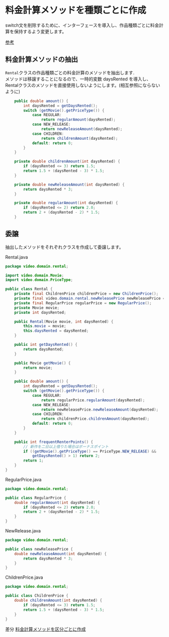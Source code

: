 # 料金計算メソッドを種類ごとに作成

switch文を削除するために、インターフェースを導入し、作品種類ごとに料金計算を保持するよう変更します。

[参考](https://pleiades.io/help/idea/replace-conditional-logic-with-strategy-pattern.html)

## 料金計算メソッドの抽出
`Rental`クラスの作品種類ごとの料金計算のメソッドを抽出します.  
メソッドは移譲することになるので、一時的変数 daysRented を導入し、Rentalクラスのメソッドを直接使用しないようにします。(相互参照にならないように)

```java
    public double amount() {
        int daysRented = getDaysRented();
        switch (getMovie().getPriceType()) {
            case REGULAR:
                return regularAmount(daysRented);
            case NEW_RELEASE:
                return newReleaseAmount(daysRented);
            case CHILDREN:
                return childrenAmount(daysRented);
            default: return 0;
        }
    }

    private double childrenAmount(int daysRented) {
        if (daysRented <= 3) return 1.5;
        return 1.5 + (daysRented - 3) * 1.5;
    }

    private double newReleaseAmount(int daysRented) {
        return daysRented * 3;
    }

    private double regularAmount(int daysRented) {
        if (daysRented <= 2) return 2.0;
        return 2 + (daysRented - 2) * 1.5;
    }
```

## 委譲
抽出したメソッドをそれぞれクラスを作成して委譲します。  

Rental.java
```java
package video.domain.rental;

import video.domain.Movie;
import video.domain.PriceType;

public class Rental {
    private final ChildrenPrice childrenPrice = new ChildrenPrice();
    private final video.domain.rental.newReleasePrice newReleasePrice = new newReleasePrice();
    private final RegularPrice regularPrice = new RegularPrice();
    private Movie movie;
    private int daysRented;

    public Rental(Movie movie, int daysRented) {
        this.movie = movie;
        this.daysRented = daysRented;
    }

    public int getDaysRented() {
        return daysRented;
    }

    public Movie getMovie() {
        return movie;
    }

    public double amount() {
        int daysRented = getDaysRented();
        switch (getMovie().getPriceType()) {
            case REGULAR:
                return regularPrice.regularAmount(daysRented);
            case NEW_RELEASE:
                return newReleasePrice.newReleaseAmount(daysRented);
            case CHILDREN:
                return childrenPrice.childrenAmount(daysRented);
            default: return 0;
        }
    }

    public int frequentRenterPoints() {
        // 新作を二日以上借りた場合はボーナスポイント
        if ((getMovie().getPriceType() == PriceType.NEW_RELEASE) &&
            getDaysRented() > 1) return 2;
        return 1;
    }
}
```

RegularPrice.java
```java
package video.domain.rental;

public class RegularPrice {
    double regularAmount(int daysRented) {
        if (daysRented <= 2) return 2.0;
        return 2 + (daysRented - 2) * 1.5;
    }
}
```

NewRelease.java
```java
package video.domain.rental;

public class newReleasePrice {
    double newReleaseAmount(int daysRented) {
        return daysRented * 3;
    }
}
```

ChildrenPrice.java
```java
package video.domain.rental;

public class ChildrenPrice {
    double childrenAmount(int daysRented) {
        if (daysRented <= 3) return 1.5;
        return 1.5 + (daysRented - 3) * 1.5;
    }
}
```

差分
[料金計算メソッドを区分ごとに作成](https://github.com/stgctkm/UnitTesting/pull/12/files)
